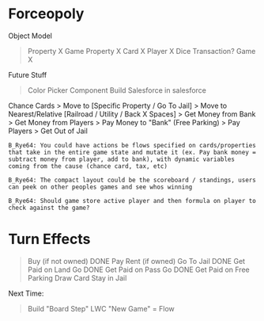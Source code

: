 # Forceopoly

Object Model

> Property X
> Game Property X
> Card X
> Player X
> Dice
> Transaction?
> Game X

Future Stuff
> Color Picker Component
> Build Salesforce in salesforce


Chance Cards
    > Move to [Specific Property / Go To Jail]
    > Move to Nearest/Relative [Railroad / Utility / Back X Spaces]
    > Get Money from Bank
    > Get Money from Players
    > Pay Money to "Bank" (Free Parking)
    > Pay Players
    > Get Out of Jail

    B_Rye64: You could have actions be flows specified on cards/properties that take in the entire game state and mutate it (ex. Pay bank money = subtract money from player, add to bank), with dynamic variables coming from the cause (chance card, tax, etc)

    B_Rye64: The compact layout could be the scoreboard / standings, users can peek on other peoples games and see whos winning

    B_Rye64: Should game store active player and then formula on player to check against the game?

# Turn Effects

> Buy (if not owned) DONE
> Pay Rent (if owned)
> Go To Jail DONE
> Get Paid on Land Go DONE
> Get Paid on Pass Go DONE
> Get Paid on Free Parking
> Draw Card
> Stay in Jail

Next Time:

> Build "Board Step" LWC
> "New Game" = Flow

